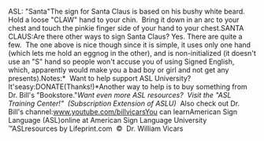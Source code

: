 ASL: "Santa"The sign for Santa Claus is based on his bushy white beard. 
	Hold a loose "CLAW" hand to your chin.  Bring it down in an arc to your 
	chest and touch the pinkie finger side of your hand to your chest.SANTA CLAUS:Are there other ways to sign Santa Claus? Yes. There are quite a 
			few.  The one above is nice though since it is simple, it uses 
			only one hand (which lets me hold an eggnog in the other), and is 
			non-initialized (it doesn't use an "S" hand so people won't accuse 
			you of using Signed English, which, apparently would make you a bad 
			boy or girl and not get any presents).Notes:* 
Want to help support ASL University?  It'seasy:DONATE(Thanks!)*Another way to help is to buy something from Dr. Bill's "Bookstore."*Want even more ASL resources?  Visit the "ASL Training Center!"  (Subscription 
Extension of ASLU)*  Also check out Dr. Bill's channel:www.youtube.com/billvicarsYou can learnAmerican Sign Language (ASL)online at American Sign Language University ™ASLresources by Lifeprint.com  ©  Dr. William Vicars